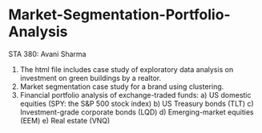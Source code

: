# Market-Segmentation-Portfolio-Analysis
STA 380: Avani Sharma

1. The html file includes case study of exploratory data analysis on investment on green buildings by a realtor.
2. Market segmentation case study for a brand using clustering.
3. Financial portfolio analysis of exchange-traded funds:
   a) US domestic equities (SPY: the S&P 500 stock index)
   b) US Treasury bonds (TLT)
   c) Investment-grade corporate bonds (LQD)
   d) Emerging-market equities (EEM)
   e) Real estate (VNQ)

